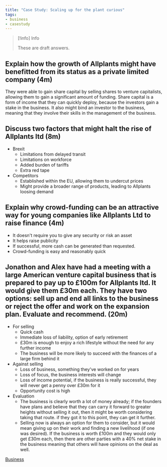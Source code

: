 ```yaml
---
title: "Case Study: Scaling up for the plant curious"
tags:
- business
- casestudy
---
```


> [!info] Info 
>
> These are draft answers.


## Explain how the growth of Allplants might have benefitted from its status as a private limited company (4m)

They were able to gain share capital by selling shares to venture capitalists, allowing them to gain a significant amount of funding. Share capital is a form of income that they can quickly deploy, because the investors gain a stake in the business. It also might bind an investor to the business, meaning that they involve their skills in the management of the business.

## Discuss two factors that might halt the rise of Allplants ltd (8m)

- Brexit
	- Limitations from delayed transit
	- Limitations on workforce
	- Added burden of tariffs
	- Extra red tape
- Competitors
	- Established within the EU, allowing them to undercut prices
	- Might provide a broader range of products, leading to Allplants loosing demand 


## Explain why crowd-funding can be an attractive way for young companies like Allplants Ltd to raise finance (4m)

- It doesn't require you to give any security or risk an asset
- It helps raise publicity
- If successful, more cash can be generated than requested.
- Crowd-funding is easy and reasonably quick

## Jonathon and Alex have had a meeting with a large American venture capital business that is prepared to pay up to £100m for Allplants ltd. It would give them £30m each. They have two options: sell up and end all links to the business or reject the offer and work on the expansion plan. Evaluate and recommend. (20m)


- For selling
	- Quick cash
	- Immediate loss of liability, option of early retirement
	- £30m is enough to enjoy a rich lifestyle without the need for any further income
	- The business will be more likely to succeed with the finances of a large firm behind it
- Against selling
	- Loss of business, something they've worked on for years
	- Loss of focus, the business interests will change
	- Loss of income potential, if the business is really successful, they will never get a penny over £30m for it
	- Opportunity cost is high
- Evaluation
	- The business is clearly worth a lot of money already; if the founders have plans and believe that they can carry it forward to greater heights without selling it out, then it might be worth considering taking that route. if they got it to this point, they can get it further.
	- Selling now is always an option for them to consider, but it would mean giving up on their work and finding a new livelihood (if one was desired). If the business is worth £100m and they would only get £30m each, then there are other parties with a 40% net stake in the business meaning that others will have opinions on the deal as well.




[Business](/Business)